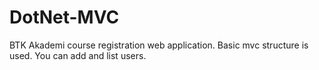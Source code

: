 # DotNet-MVC
BTK Akademi course registration web application. Basic mvc structure is used. You can add and list users.
